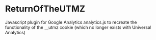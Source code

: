 # ReturnOfTheUTMZ
Javascript plugin for Google Analytics analytics.js to recreate the functionality of the __utmz cookie (which no longer exists with Universal Analytics)
